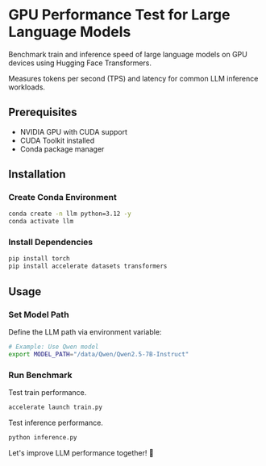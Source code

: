 # GPU Performance Test for Large Language Models

Benchmark train and inference speed of large language models on GPU devices using Hugging Face Transformers.

Measures tokens per second (TPS) and latency for common LLM inference workloads.

## Prerequisites

* NVIDIA GPU with CUDA support
* CUDA Toolkit installed
* Conda package manager

## Installation

### Create Conda Environment

```bash
conda create -n llm python=3.12 -y
conda activate llm
```

### Install Dependencies

```bash
pip install torch
pip install accelerate datasets transformers
```

## Usage

### Set Model Path

Define the LLM path via environment variable:

```bash
# Example: Use Qwen model  
export MODEL_PATH="/data/Qwen/Qwen2.5-7B-Instruct"  
```

### Run Benchmark

Test train performance.

```bash
accelerate launch train.py
```

Test inference performance.

```bash
python inference.py
```

Let's improve LLM performance together! 🚀